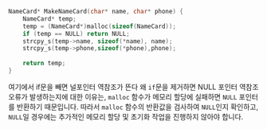 
```c
NameCard* MakeNameCard(char* name, char* phone) {
	NameCard* temp;
	temp = (NameCard*)malloc(sizeof(NameCard));
	if (temp == NULL) return NULL;
	strcpy_s(temp->name, sizeof(*name), name);
	strcpy_s(temp->phone,sizeof(*phone),phone);
	
	return temp;
}
```

여기에서 if문을 빼면 널포인터 역참조가 뜬다 
왜 `if`문을 제거하면 NULL 포인터 역참조 오류가 발생하는지에 대한 이유는, `malloc` 함수가 메모리 할당에 실패하면 `NULL` 포인터를 반환하기 때문입니다. 따라서 `malloc` 함수의 반환값을 검사하여 `NULL`인지 확인하고, `NULL`일 경우에는 추가적인 메모리 할당 및 초기화 작업을 진행하지 않아야 합니다.